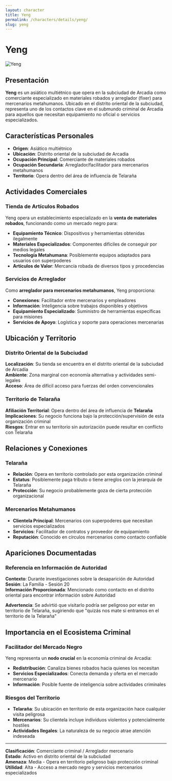 ```yaml
---
layout: character
title: Yeng
permalink: /characters/details/yeng/
slug: yeng
---
```


# Yeng

<div class="character-photo">
  <img src="{{ site.baseurl }}/assets/img/characters/Yeng.png" alt="Yeng" />
</div>

## Presentación
**Yeng** es un asiático multiétnico que opera en la subciudad de Arcadia como comerciante especializado en materiales robados y arreglador (fixer) para mercenarios metahumanos. Ubicado en el distrito oriental de la subciudad, representa uno de los contactos clave en el submundo criminal de Arcadia para aquellos que necesitan equipamiento no oficial o servicios especializados.

## Características Personales
- **Origen**: Asiático multiétnico
- **Ubicación**: Distrito oriental de la subciudad de Arcadia
- **Ocupación Principal**: Comerciante de materiales robados
- **Ocupación Secundaria**: Arreglador/facilitador para mercenarios metahumanos
- **Territorio**: Opera dentro del área de influencia de Telaraña

## Actividades Comerciales

### Tienda de Artículos Robados
Yeng opera un establecimiento especializado en la **venta de materiales robados**, funcionando como un mercado negro para:
- **Equipamiento Técnico**: Dispositivos y herramientas obtenidas ilegalmente
- **Materiales Especializados**: Componentes difíciles de conseguir por medios legales
- **Tecnología Metahumana**: Posiblemente equipos adaptados para usuarios con superpoderes
- **Artículos de Valor**: Mercancía robada de diversos tipos y procedencias

### Servicios de Arreglador
Como **arreglador para mercenarios metahumanos**, Yeng proporciona:
- **Conexiones**: Facilitador entre mercenarios y empleadores
- **Información**: Inteligencia sobre trabajos disponibles y objetivos
- **Equipamiento Especializado**: Suministro de herramientas específicas para misiones
- **Servicios de Apoyo**: Logística y soporte para operaciones mercenarias

## Ubicación y Territorio

### Distrito Oriental de la Subciudad
**Localización**: Su tienda se encuentra en el distrito oriental de la subciudad de Arcadia  
**Ambiente**: Zona marginal con economía alternativa y actividades semi-legales  
**Acceso**: Área de difícil acceso para fuerzas del orden convencionales

### Territorio de Telaraña
**Afiliación Territorial**: Opera dentro del área de influencia de **Telaraña**  
**Implicaciones**: Su negocio funciona bajo la protección/supervisión de esta organización criminal  
**Riesgos**: Entrar en su territorio sin autorización puede resultar en conflicto con Telaraña

## Relaciones y Conexiones

### Telaraña
- **Relación**: Opera en territorio controlado por esta organización criminal
- **Estatus**: Posiblemente paga tributo o tiene arreglos con la jerarquía de Telaraña
- **Protección**: Su negocio probablemente goza de cierta protección organizacional

### Mercenarios Metahumanos
- **Clientela Principal**: Mercenarios con superpoderes que necesitan servicios especializados
- **Servicios**: Facilitador de contratos y proveedor de equipamiento
- **Reputación**: Conocido en círculos mercenarios como contacto confiable

## Apariciones Documentadas

### Referencia en Información de Autoridad
**Contexto**: Durante investigaciones sobre la desaparición de Autoridad  
**Sesión**: La Familia - Sesión 20  
**Información Proporcionada**: Mencionado como contacto en el distrito oriental para encontrar información sobre Autoridad

**Advertencia**: Se advirtió que visitarlo podría ser peligroso por estar en territorio de Telaraña, sugiriendo que "quizás nos mate si entramos en el territorio de la Telaraña"

## Importancia en el Ecosistema Criminal

### Facilitador del Mercado Negro
Yeng representa un **nodo crucial** en la economía criminal de Arcadia:
- **Redistribución**: Canaliza bienes robados hacia quienes los necesitan
- **Servicios Especializados**: Conecta demanda y oferta en el mercado mercenario
- **Información**: Posible fuente de inteligencia sobre actividades criminales

### Riesgos del Territorio
- **Telaraña**: Su ubicación en territorio de esta organización hace cualquier visita peligrosa
- **Mercenarios**: Su clientela incluye individuos violentos y potencialmente hostiles
- **Actividades Ilegales**: La naturaleza de su negocio atrae atención indeseada

---

**Clasificación**: Comerciante criminal / Arreglador mercenario  
**Estado**: Activo en distrito oriental de la subciudad  
**Amenaza**: Media - Opera en territorio peligroso bajo protección criminal  
**Utilidad**: Alta - Acceso a mercado negro y servicios mercenarios especializados